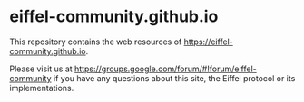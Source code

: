 eiffel-community.github.io
==========================

This repository contains the web resources of https://eiffel-community.github.io.

Please visit us at https://groups.google.com/forum/#!forum/eiffel-community if you have any questions about this site, the Eiffel protocol or its implementations.
